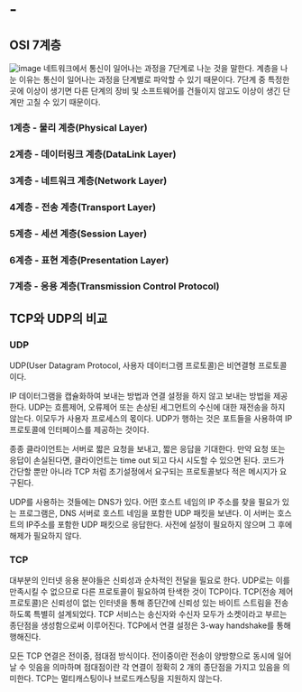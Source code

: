 # -
## OSI 7계층
![image](https://github.com/user-attachments/assets/d7a6e39c-8eeb-495c-b92f-2df4f7cbcc78)
네트워크에서 통신이 일어나는 과정을 7단계로 나눈 것을 말한다. 계층을 나눈 이유는 통신이 일어나는 과정을 단계별로 파악할 수 있기 때문이다. 7단계 중 특정한 곳에 이상이 생기면 다른 단계의 장비 및 소프트웨어를 건들이지 않고도 이상이 생긴 단계만 고칠 수 있기 때문이다.

### 1계층 - 물리 계층(Physical Layer)
### 2계층 - 데이터링크 계층(DataLink Layer)
### 3계층 - 네트워크 계층(Network Layer)
### 4계층 - 전송 계층(Transport Layer)
### 5계층 - 세션 계층(Session Layer)
### 6계층 - 표현 계층(Presentation Layer)
### 7계층 - 응용 계층(Transmission Control Protocol)


## TCP와 UDP의 비교
### UDP
UDP(User Datagram Protocol, 사용자 데이터그램 프로토콜)은 비연결형 프로토콜이다.

IP 데이터그램을 캡슐화하여 보내는 방법과 연결 설정을 하지 않고 보내는 방법을 제공한다. UDP는 흐름제어, 오류제어 또는 손상된 세그먼트의 수신에 대한 재전송을 하지 않는다. 이모두가 사용자 프로세스의 몫이다. UDP가 행하는 것은 포트들을 사용하여 IP 프로토콜에 인터페이스를 제공하는 것이다.

종종 클라이언트는 서버로 짧은 요청을 보내고, 짧은 응답을 기대한다. 만약 요청 또는 응답이 손실된다면, 클라이언트는 time out 되고 다시 시도할 수 있으면 된다. 코드가 간단할 뿐만 아니라 TCP 처럼 초기설정에서 요구되는 프로토콜보다 적은 메시지가 요구된다.

UDP를 사용하는 것들에는 DNS가 있다. 어떤 호스트 네임의 IP 주소를 찾을 필요가 있는 프로그램은, DNS 서버로 호스트 네임을 포함한 UDP 패킷을 보낸다. 이 서버는 호스트의 IP주소를 포함한 UDP 패킷으로 응답한다. 사전에 설정이 필요하지 않으며 그 후에 해제가 필요하지 않다.

### TCP
대부분의 인터넷 응용 분야들은 신뢰성과 순차적인 전달을 필요로 한다. UDP로는 이를 만족시킬 수 없으므로 다른 프로토콜이 필요하여 탄색한 것이 TCP이다.
TCP(전송 제어 프로토콜)은 신뢰성이 없는 인터넷을 통해 종단간에 신뢰성 있는 바이트 스트림을 전송하도록 특별히 설계되었다. TCP 서비스는 송신자와 수신자 모두가 소켓이라고 부르는 종단점을 생성함으로써 이루어진다. TCP에서 연결 설정은 3-way handshake를 통해 행해진다.

모든 TCP 연결은 전이중, 점대점 방식이다. 전이중이란 전송이 양방향으로 동시에 일어날 수 잇음을 의마하며 점대점이란 각 연결이 정확히 2 개의 종단점을 가지고 있음을 의미한다. TCP는 멀티캐스팅이나 브로드캐스팅을 지원하지 않는다.

